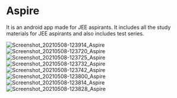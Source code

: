 # Aspire
It is an android app made for JEE aspirants.
It includes all the study materials for JEE aspirants and also includes test series.

![Screenshot_20210508-123914_Aspire](https://user-images.githubusercontent.com/42066791/117531126-9cabf080-affe-11eb-9e1d-a0c6a4afe4aa.jpg)
![Screenshot_20210508-123720_Aspire](https://user-images.githubusercontent.com/42066791/117531129-9d448700-affe-11eb-8a19-f6984917ed93.jpg)
![Screenshot_20210508-123725_Aspire](https://user-images.githubusercontent.com/42066791/117531132-9fa6e100-affe-11eb-8e6e-c6421c99cfc3.jpg)
![Screenshot_20210508-123732_Aspire](https://user-images.githubusercontent.com/42066791/117531133-a03f7780-affe-11eb-8c71-42e2683ecab5.jpg)
![Screenshot_20210508-123742_Aspire](https://user-images.githubusercontent.com/42066791/117531119-99b10000-affe-11eb-8993-a94f5f8e1e79.jpg)
![Screenshot_20210508-123800_Aspire](https://user-images.githubusercontent.com/42066791/117531123-9b7ac380-affe-11eb-8c4c-6e6e2cbefcee.jpg)
![Screenshot_20210508-123814_Aspire](https://user-images.githubusercontent.com/42066791/117531124-9c135a00-affe-11eb-80f6-4cc488de8f20.jpg)
![Screenshot_20210508-123828_Aspire](https://user-images.githubusercontent.com/42066791/117531125-9c135a00-affe-11eb-8f91-370da264f194.jpg)
